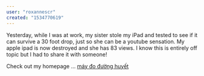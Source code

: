 ```yaml
---
user: "roxannescr"
created: "1534770619"
---
```


Yesterday, while I was at work, my sister stole my iPad and 
tested to see if it can survive a 30 foot drop, just so she can be a youtube sensation. My apple ipad is now destroyed and she has 83 views.
I know this is entirely off topic but I had to share it with someone!


Check out my homepage ... <a href="https://ytenamgiao.com/">máy đo đường huyết</a>
